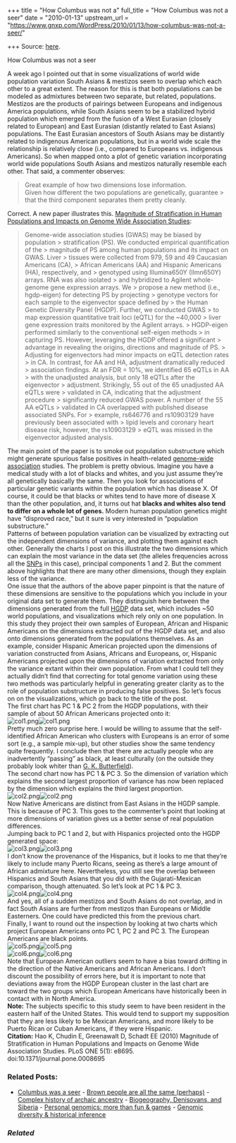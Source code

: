 +++
title = "How Columbus was not a"
full_title = "How Columbus was not a seer"
date = "2010-01-13"
upstream_url = "https://www.gnxp.com/WordPress/2010/01/13/how-columbus-was-not-a-seer/"

+++
Source: [here](https://www.gnxp.com/WordPress/2010/01/13/how-columbus-was-not-a-seer/).

How Columbus was not a seer

A week ago I pointed out that in some visualizations of world wide population variation South Asians & mestizos seem to overlap which each other to a great extent. The reason for this is that both populations can be modeled as admixtures between two separate, but related, populations. Mestizos are the products of pairings between Europeans and indigenous America populations, while South Asians seem to be a stabilized hybrid population which emerged from the fusion of a West Eurasian (closely related to European) and East Eurasian (distantly related to East Asians) populations. The East Eurasian ancestors of South Asians may be distantly related to indigenous American populations, but in a world wide scale the relationship is relatively close (i.e., compared to Europeans vs. indigenous Americans). So when mapped onto a plot of genetic variation incorporating world wide populations South Asians and mestizos naturally resemble each other. That said, a commenter observes:

> Great example of how two dimensions lose information.  
> Given how different the two populations are genetically, guarantee > that the third component separates them pretty cleanly.

Correct. A new paper illustrates this. [Magnitude of Stratification in Human Populations and Impacts on Genome Wide Association Studies](http://www.plosone.org/article/info:doi/10.1371/journal.pone.0008695):

> Genome-wide association studies (GWAS) may be biased by population > stratification (PS). We conducted empirical quantification of the > magnitude of PS among human populations and its impact on GWAS. Liver > tissues were collected from 979, 59 and 49 Caucasian Americans (CA), > African Americans (AA) and Hispanic Americans (HA), respectively, and > genotyped using Illumina650Y (Ilmn650Y) arrays. RNA was also isolated > and hybridized to Agilent whole-genome gene expression arrays. We > propose a new method (i.e., hgdp-eigen) for detecting PS by projecting > genotype vectors for each sample to the eigenvector space defined by > the Human Genetic Diversity Panel (HGDP). Further, we conducted GWAS > to map expression quantitative trait loci (eQTL) for the \~40,000 > liver gene expression traits monitored by the Agilent arrays. > HGDP-eigen performed similarly to the conventional self-eigen methods > in capturing PS. However, leveraging the HGDP offered a significant > advantage in revealing the origins, directions and magnitude of PS. > Adjusting for eigenvectors had minor impacts on eQTL detection rates > in CA. In contrast, for AA and HA, adjustment dramatically reduced > association findings. At an FDR = 10%, we identified 65 eQTLs in AA > with the unadjusted analysis, but only 18 eQTLs after the eigenvector > adjustment. Strikingly, 55 out of the 65 unadjusted AA eQTLs were > validated in CA, indicating that the adjustment procedure > significantly reduced GWAS power. A number of the 55 AA eQTLs > validated in CA overlapped with published disease associated SNPs. For > example, rs646776 and rs10903129 have previously been associated with > lipid levels and coronary heart disease risk, however, the rs10903129 > eQTL was missed in the eigenvector adjusted analysis.

  
The main point of the paper is to smoke out population substructure which might generate spurious false positives in health-related [genome-wide association](https://en.wikipedia.org/wiki/Genome-wide_association_study) studies. The problem is pretty obvious. Imagine you have a medical study with a lot of blacks and whites, and you just assume they’re all genetically basically the same. Then you look for associations of particular genetic variants within the population which has disease X. Of course, it could be that blacks or whites tend to have more of disease X than the other population, and, it turns out hat **blacks and whites also tend to differ on a whole lot of genes.** Modern human population genetics might have “disproved race,” but it sure is very interested in “population substructure.”  
Patterns of between population variation can be visualized by extracting out the independent dimensions of variance, and plotting them against each other. Generally the charts I post on this illustrate the two dimensions which can explain the most variance in the data set (the alleles frequencies across all the [SNPs](https://en.wikipedia.org/wiki/Single-nucleotide_polymorphism) in this case), principal components 1 and 2. But the comment above highlights that there are many other dimensions, though they explain less of the variance.  
One issue that the authors of the above paper pinpoint is that the nature of these dimensions are sensitive to the populations which you include in your original data set to generate them. They distinguish here between the dimensions generated from the full [HGDP](https://en.wikipedia.org/wiki/Human_Genome_Diversity_Project) data set, which includes \~50 world populations, and visualizations which rely only on one population. In this study they project their own samples of European, African and Hispanic Americans on the dimensions extracted out of the HGDP data set, and also onto dimensions generated from the populations themselves. As an example, consider Hispanic American projected upon the dimensions of variation constructed from Asians, Africans and Europeans, or, Hispanic Americans projected upon the dimensions of variation extracted from only the variance extant within their own population. From what I could tell they actually didn’t find that correcting for total genome variation using these two methods was particularly helpful in generating greater clarity as to the role of population substructure in producing false positives. So let’s focus on on the visualizations, which go back to the title of the post.  
The first chart has PC 1 & PC 2 from the HGDP populations, with their sample of about 50 African Americans projected onto it:  
![col1.png](https://i0.wp.com/blogs.discovermagazine.com/gnxp/files/col1.png?resize=500%2C490)![col1.png](https://i0.wp.com/blogs.discovermagazine.com/gnxp/files/col1.png?resize=500%2C490)  
Pretty much zero surprise here. I would be willing to assume that the self-identified African American who clusters with Europeans is an error of some sort (e.g., a sample mix-up), but other studies show the same tendency quite frequently. I conclude then that there are actually people who are inadvertently “passing” as black, at least culturally (on the outside they probably look whiter than [G. K. Butterfield](https://en.wikipedia.org/wiki/G._K._Butterfield)).  
The second chart now has PC 1 & PC 3. So the dimension of variation which explains the second largest proportion of variance has now been replaced by the dimension which explains the third largest proportion.  
![col2.png](https://i0.wp.com/blogs.discovermagazine.com/gnxp/files/col2.png?resize=500%2C477)![col2.png](https://i0.wp.com/blogs.discovermagazine.com/gnxp/files/col2.png?resize=500%2C477)  
Now Native Americans are distinct from East Asians in the HGDP sample. This is because of PC 3. This goes to the commenter’s point that looking at more dimensions of variation gives us a better sense of real population differences.  
Jumping back to PC 1 and 2, but with Hispanics projected onto the HGDP generated space:  
![col3.png](https://i0.wp.com/blogs.discovermagazine.com/gnxp/files/col3.png?resize=500%2C503)![col3.png](https://i0.wp.com/blogs.discovermagazine.com/gnxp/files/col3.png?resize=500%2C503)  
I don’t know the provenance of the Hispanics, but it looks to me that they’re likely to include many Puerto Ricans, seeing as there’s a large amount of African admixture here. Nevertheless, you still see the overlap between Hispanics and South Asians that you did with the Gujarati-Mexican comparison, though attenuated. So let’s look at PC 1 & PC 3.  
![col4.png](https://i0.wp.com/blogs.discovermagazine.com/gnxp/files/col4.png?resize=500%2C490)![col4.png](https://i0.wp.com/blogs.discovermagazine.com/gnxp/files/col4.png?resize=500%2C490)  
And yes, all of a sudden mestizos and South Asians do not overlap, and in fact South Asians are further from mestizos than Europeans or Middle Easterners. One could have predicted this from the previous chart.  
Finally, I want to round out the inspection by looking at two charts which project European Americans onto PC 1, PC 2 and PC 3. The European Americans are black points.  
![col5.png](https://i0.wp.com/blogs.discovermagazine.com/gnxp/files/col5.png?resize=500%2C486)![col5.png](https://i0.wp.com/blogs.discovermagazine.com/gnxp/files/col5.png?resize=500%2C486)  
![col6.png](https://i0.wp.com/blogs.discovermagazine.com/gnxp/files/col6.png?resize=500%2C484)![col6.png](https://i0.wp.com/blogs.discovermagazine.com/gnxp/files/col6.png?resize=500%2C484)  
Note that European American outliers seem to have a bias toward drifting in the direction of the Native Americans and African Americans. I don’t discount the possibility of errors here, but it is important to note that deviations away from the HGDP European cluster in the last chart are toward the two groups which European Americans have historically been in contact with in North America.  
**Note:** The subjects specific to this study seem to have been resident in the eastern half of the United States. This would tend to support my supposition that they are less likely to be Mexican Americans, and more likely to be Puerto Rican or Cuban Americans, if they were Hispanic.  
**Citation:** Hao K, Chudin E, Greenawalt D, Schadt EE (2010) Magnitude of Stratification in Human Populations and Impacts on Genome Wide Association Studies. PLoS ONE 5(1): e8695. doi:10.1371/journal.pone.0008695

### Related Posts:

- [Columbus was a
  seer](https://www.gnxp.com/WordPress/2010/01/06/columbus-was-a-seer/) - [Brown people are all the same
  (perhaps)](https://www.gnxp.com/WordPress/2006/12/22/brown-people-are-all-the-same-perhaps/) - [Complex history of archaic
  ancestry](https://www.gnxp.com/WordPress/2021/07/19/complex-history-of-archaic-ancestry/) - [Biogeography, Denisovans, and
  Siberia](https://www.gnxp.com/WordPress/2020/06/05/biogeography-denisovans-and-siberia/) - [Personal genomics: more than fun &
  games](https://www.gnxp.com/WordPress/2011/11/10/personal-genomics-more-than-fun-games/) - [Genomic diversity & historical
  inference](https://www.gnxp.com/WordPress/2009/02/16/genomic-diversity-historical-inference/)

### *Related*

[](https://www.addtoany.com/add_to/facebook?linkurl=https%3A%2F%2Fwww.gnxp.com%2FWordPress%2F2010%2F01%2F13%2Fhow-columbus-was-not-a-seer%2F&linkname=How%20Columbus%20was%20not%20a%20seer "Facebook")[](https://www.addtoany.com/add_to/twitter?linkurl=https%3A%2F%2Fwww.gnxp.com%2FWordPress%2F2010%2F01%2F13%2Fhow-columbus-was-not-a-seer%2F&linkname=How%20Columbus%20was%20not%20a%20seer "Twitter")[](https://www.addtoany.com/add_to/email?linkurl=https%3A%2F%2Fwww.gnxp.com%2FWordPress%2F2010%2F01%2F13%2Fhow-columbus-was-not-a-seer%2F&linkname=How%20Columbus%20was%20not%20a%20seer "Email")[](https://www.addtoany.com/share)
